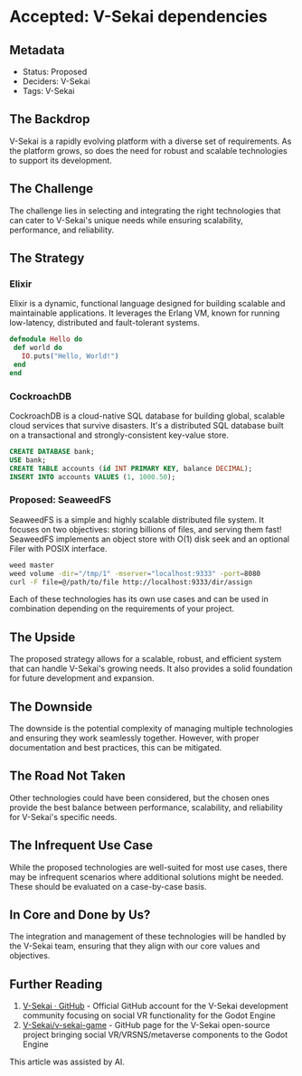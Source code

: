 # Accepted: V-Sekai dependencies

## Metadata

- Status: Proposed <!-- Draft | Proposed | Rejected | Accepted | Deprecated | Superseded by -->
- Deciders: V-Sekai
- Tags: V-Sekai

## The Backdrop

V-Sekai is a rapidly evolving platform with a diverse set of requirements. As the platform grows, so does the need for robust and scalable technologies to support its development.

## The Challenge

The challenge lies in selecting and integrating the right technologies that can cater to V-Sekai's unique needs while ensuring scalability, performance, and reliability.

## The Strategy

### Elixir

Elixir is a dynamic, functional language designed for building scalable and maintainable applications. It leverages the Erlang VM, known for running low-latency, distributed and fault-tolerant systems.

```elixir
defmodule Hello do
 def world do
   IO.puts("Hello, World!")
 end
end
```

### CockroachDB

CockroachDB is a cloud-native SQL database for building global, scalable cloud services that survive disasters. It's a distributed SQL database built on a transactional and strongly-consistent key-value store.

```sql
CREATE DATABASE bank;
USE bank;
CREATE TABLE accounts (id INT PRIMARY KEY, balance DECIMAL);
INSERT INTO accounts VALUES (1, 1000.50);
```

### Proposed: SeaweedFS

SeaweedFS is a simple and highly scalable distributed file system. It focuses on two objectives: storing billions of files, and serving them fast! SeaweedFS implements an object store with O(1) disk seek and an optional Filer with POSIX interface.

```bash
weed master
weed volume -dir="/tmp/1" -mserver="localhost:9333" -port=8080
curl -F file=@/path/to/file http://localhost:9333/dir/assign
```

Each of these technologies has its own use cases and can be used in combination depending on the requirements of your project.

## The Upside

The proposed strategy allows for a scalable, robust, and efficient system that can handle V-Sekai's growing needs. It also provides a solid foundation for future development and expansion.

## The Downside

The downside is the potential complexity of managing multiple technologies and ensuring they work seamlessly together. However, with proper documentation and best practices, this can be mitigated.

## The Road Not Taken

Other technologies could have been considered, but the chosen ones provide the best balance between performance, scalability, and reliability for V-Sekai's specific needs.

## The Infrequent Use Case

While the proposed technologies are well-suited for most use cases, there may be infrequent scenarios where additional solutions might be needed. These should be evaluated on a case-by-case basis.

## In Core and Done by Us?

The integration and management of these technologies will be handled by the V-Sekai team, ensuring that they align with our core values and objectives.

## Further Reading

1. [V-Sekai · GitHub](https://github.com/v-sekai) - Official GitHub account for the V-Sekai development community focusing on social VR functionality for the Godot Engine
2. [V-Sekai/v-sekai-game](https://github.com/v-sekai/v-sekai-game) - GitHub page for the V-Sekai open-source project bringing social VR/VRSNS/metaverse components to the Godot Engine

This article was assisted by AI.